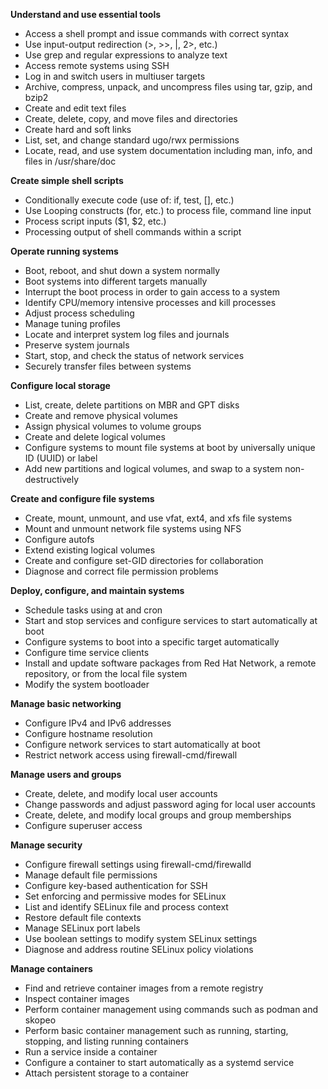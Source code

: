 **Understand and use essential tools**
   * Access a shell prompt and issue commands with correct syntax  
   * Use input-output redirection (>, >>, |, 2>, etc.)  
   * Use grep and regular expressions to analyze text  
   * Access remote systems using SSH  
   * Log in and switch users in multiuser targets  
   * Archive, compress, unpack, and uncompress files using tar, gzip, and bzip2  
   * Create and edit text files  
   * Create, delete, copy, and move files and directories  
   * Create hard and soft links  
   * List, set, and change standard ugo/rwx permissions  
   * Locate, read, and use system documentation including man, info, and files in /usr/share/doc

**Create simple shell scripts**
   * Conditionally execute code (use of: if, test, [], etc.)
   * Use Looping constructs (for, etc.) to process file, command line input
   * Process script inputs ($1, $2, etc.)
   * Processing output of shell commands within a script

**Operate running systems**
   * Boot, reboot, and shut down a system normally
   * Boot systems into different targets manually
   * Interrupt the boot process in order to gain access to a system
   * Identify CPU/memory intensive processes and kill processes
   * Adjust process scheduling
   * Manage tuning profiles
   * Locate and interpret system log files and journals
   * Preserve system journals
   * Start, stop, and check the status of network services
   * Securely transfer files between systems

**Configure local storage**
   * List, create, delete partitions on MBR and GPT disks
   * Create and remove physical volumes
   * Assign physical volumes to volume groups
   * Create and delete logical volumes
   * Configure systems to mount file systems at boot by universally unique ID (UUID) or label
   * Add new partitions and logical volumes, and swap to a system non-destructively

**Create and configure file systems**
   * Create, mount, unmount, and use vfat, ext4, and xfs file systems
   * Mount and unmount network file systems using NFS
   * Configure autofs
   * Extend existing logical volumes
   * Create and configure set-GID directories for collaboration
   * Diagnose and correct file permission problems

**Deploy, configure, and maintain systems**
   * Schedule tasks using at and cron
   * Start and stop services and configure services to start automatically at boot
   * Configure systems to boot into a specific target automatically
   * Configure time service clients
   * Install and update software packages from Red Hat Network, a remote repository, or from the local file system
   * Modify the system bootloader

**Manage basic networking**
   * Configure IPv4 and IPv6 addresses
   * Configure hostname resolution
   * Configure network services to start automatically at boot
   * Restrict network access using firewall-cmd/firewall

**Manage users and groups**
   * Create, delete, and modify local user accounts
   * Change passwords and adjust password aging for local user accounts
   * Create, delete, and modify local groups and group memberships
   * Configure superuser access

**Manage security**
   * Configure firewall settings using firewall-cmd/firewalld
   * Manage default file permissions
   * Configure key-based authentication for SSH
   * Set enforcing and permissive modes for SELinux
   * List and identify SELinux file and process context
   * Restore default file contexts
   * Manage SELinux port labels
   * Use boolean settings to modify system SELinux settings
   * Diagnose and address routine SELinux policy violations

**Manage containers**
   * Find and retrieve container images from a remote registry
   * Inspect container images
   * Perform container management using commands such as podman and skopeo
   * Perform basic container management such as running, starting, stopping, and listing running containers
   * Run a service inside a container
   * Configure a container to start automatically as a systemd service
   * Attach persistent storage to a container
